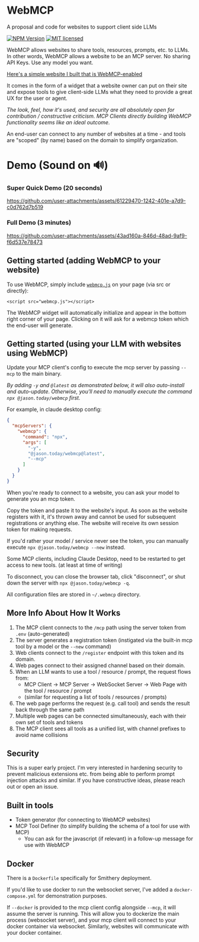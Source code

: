 # WebMCP

A proposal and code for websites to support client side LLMs

[![NPM Version](https://img.shields.io/npm/v/%40jason.today%2Fwebmcp)](https://www.npmjs.com/package/@jason.today/webmcp) [![MIT licensed](https://img.shields.io/npm/l/%40jason.today%2Fwebmcp)](./LICENSE)

WebMCP allows websites to share tools, resources, prompts, etc. to LLMs. In other words, WebMCP allows a website to be an MCP server. No sharing API Keys. Use any model you want.

[Here's a simple website I built that is WebMCP-enabled](https://webmcp.dev)

It comes in the form of a widget that a website owner can put on their site and expose tools to give client-side LLMs what they need to provide a great UX for the user or agent.

_The look, feel, how it's used, and security are all absolutely open for contribution / constructive criticism. MCP Clients directly building WebMCP functionality seems like an ideal outcome._

An end-user can connect to any number of websites at a time - and tools are "scoped" (by name) based on the domain to simplify organization.

# Demo (Sound on 🔊)

### Super Quick Demo (20 seconds)

https://github.com/user-attachments/assets/61229470-1242-401e-a7d9-c0d762d7b519


### Full Demo (3 minutes)

https://github.com/user-attachments/assets/43ad160a-846d-48ad-9af9-f6d537e78473


## Getting started (adding WebMCP to your website)

To use WebMCP, simply include [`webmcp.js`](https://github.com/jasonjmcghee/WebMCP/releases) on your page (via src or directly):

```
<script src="webmcp.js"></script>
```

The WebMCP widget will automatically initialize and appear in the bottom right corner of your page. Clicking on it will ask for a webmcp token which the end-user will generate.


## Getting started (using your LLM with websites using WebMCP)

Update your MCP client's config to execute the mcp server by passing `--mcp` to the main binary.

_By adding `-y` and `@latest` as demonstrated below, it will also auto-install and auto-update. Otherwise, you'll need to manually execute the command `npx @jason.today/webmcp` first._

For example, in claude desktop config:

```json
{
  "mcpServers": {
    "webmcp": {
      "command": "npx",
      "args": [
        "-y",
        "@jason.today/webmcp@latest",
        "--mcp"
      ]
    }
  }
}
```

When you're ready to connect to a website, you can ask your model to generate you an mcp token.

Copy the token and paste it to the website's input. As soon as the website registers with it, it's thrown away and cannot be used for subsequent registrations or anything else. The website will receive its own session token for making requests.

If you'd rather your model / service never see the token, you can manually execute `npx @jason.today/webmcp --new` instead.

Some MCP clients, including Claude Desktop, need to be restarted to get access to new tools. (at least at time of writing)

To disconnect, you can close the browser tab, click "disconnect", or shut down the server with `npx @jason.today/webmcp -q`.

All configuration files are stored in `~/.webmcp` directory.

## More Info About How It Works

1. The MCP client connects to the `/mcp` path using the server token from `.env` (auto-generated)
2. The server generates a registration token (instigated via the built-in mcp tool by a model or the `--new` command)
3. Web clients connect to the `/register` endpoint with this token and its domain.
4. Web pages connect to their assigned channel based on their domain.
5. When an LLM wants to use a tool / resource / prompt, the request flows from:
   - MCP Client → MCP Server → WebSocket Server → Web Page with the tool / resource / prompt
   - (similar for requesting a list of tools / resources / prompts)
6. The web page performs the request (e.g. call tool) and sends the result back through the same path
7. Multiple web pages can be connected simultaneously, each with their own set of tools and tokens
8. The MCP client sees all tools as a unified list, with channel prefixes to avoid name collisions

## Security

This is a super early project. I'm very interested in hardening security to prevent malicious extensions etc. from being
able to perform prompt injection attacks and similar. If you have constructive ideas, please reach out or open an issue.

## Built in tools

- Token generator (for connecting to WebMCP websites)
- MCP Tool Definer (to simplify building the schema of a tool for use with MCP)
  - You can ask for the javascript (if relevant) in a follow-up message for use with WebMCP

## Docker

There is a `Dockerfile` specifically for Smithery deployment.

If you'd like to use docker to run the websocket server, I've added a `docker-compose.yml` for demonstration purposes.

If `--docker` is provided to the mcp client config alongside `--mcp`, it will assume the server is running. This will allow you to dockerize the main process (websocket server), and your mcp client will connect to your docker container via websocket. Similarly, websites will communicate with your docker container.
